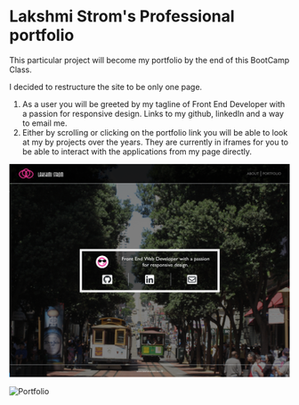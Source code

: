 # Lakshmi Strom's Professional portfolio
This particular project will become my portfolio by the end of this BootCamp Class.

I decided to restructure the site to be only one page. 

1. As a user you will be greeted by my tagline of Front End Developer with a passion for responsive design. Links to my github, linkedIn and a way to email me.
2. Either by scrolling or clicking on the portfolio link you will be able to look at my by projects over the years. They are currently in iframes for you to be able to interact with the applications from my page directly.

![About Me](assets/images/about_page.png "Lakshmi Strom's About Page")

 ![Portfolio](assets/images/portfolio_page.png "Lakshmi Strom's Portfolio Page")
